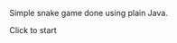 Simple snake game done using plain Java. 


<APPLET CODE="Main.class" WIDTH="600" HEIGHT="600">Click to start</APPLET>
